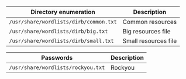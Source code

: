```

```
| **Directory enumeration** | **Description** |
| ---- | ---- |
| `/usr/share/wordlists/dirb/common.txt` | Common resources |
| `/usr/share/wordlists/dirb/big.txt` | Big resources file |
| `/usr/share/wordlists/dirb/small.txt` | Small resources file |

| **Passwords** | **Description** |
| ---- | ---- |
| `/usr/share/wordlists/rockyou.txt` | Rockyou |
